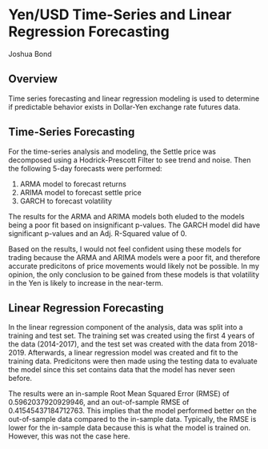 # Yen/USD Time-Series and Linear Regression Forecasting

Joshua Bond

## Overview

Time series forecasting and linear regression modeling is used to determine if predictable behavior exists in Dollar-Yen exchange rate futures data.

## Time-Series Forecasting

For the time-series analysis and modeling, the Settle price was decomposed using a Hodrick-Prescott Filter to see trend and noise. Then the following 5-day forecasts were performed:

1. ARMA model to forecast returns
2. ARIMA model to forecast settle price
3. GARCH to forecast volatility

The results for the ARMA and ARIMA models both eluded to the models being a poor fit based on insignificant p-values. The GARCH model did have significant p-values and an Adj. R-Squared value of 0. 

Based on the results, I would not feel confident using these models for trading because the ARMA and ARIMA models were a poor fit, and therefore accurate predicitons of price movements would likely not be possible. In my opinion, the only conclusion to be gained from these models is that volatility in the Yen is likely to increase in the near-term. 

## Linear Regression Forecasting 

In the linear regression component of the analysis, data was split into a training and test set. The training set was created using the first 4 years of the data (2014-2017), and the test set was created with the data from 2018-2019. Afterwards, a linear regression model was created and fit to the training data. Predicitons were then made using the testing data to evaluate the model since this set contains data that the model has never seen before.

The results were an in-sample Root Mean Squared Error (RMSE) of 0.5962037920929946, and an out-of-sample RMSE of 0.41545437184712763. This implies that the model performed better on the out-of-sample data compared to the in-sample data. Typically, the RMSE is lower for the in-sample data because this is what the model is trained on. However, this was not the case here.
